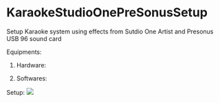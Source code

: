 # KaraokeStudioOnePreSonusSetup

Setup Karaoke system using effects from Sutdio One Artist and Presonus USB 96 sound card

Equipments:

1. Hardware:

2. Softwares:


Setup:
![](../git/public/KaraokeStudioOnePreSonusSetup/src/master/images/Studio_One_0.png)